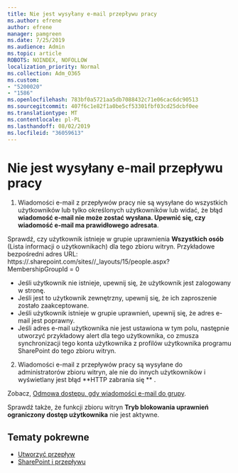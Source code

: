 ```yaml
---
title: Nie jest wysyłany e-mail przepływu pracy
ms.author: efrene
author: efrene
manager: pamgreen
ms.date: 7/25/2019
ms.audience: Admin
ms.topic: article
ROBOTS: NOINDEX, NOFOLLOW
localization_priority: Normal
ms.collection: Adm_O365
ms.custom:
- "5200020"
- "1586"
ms.openlocfilehash: 783bf0a5721aa5db7088432c71e06cac6dc90513
ms.sourcegitcommit: 407f6c1e82f1a0be5cf53301fbf03cd25dcbf0ee
ms.translationtype: MT
ms.contentlocale: pl-PL
ms.lasthandoff: 08/02/2019
ms.locfileid: "36059613"
---
```

# <a name="workflow-email-is-not-being-sent"></a>Nie jest wysyłany e-mail przepływu pracy

1. Wiadomości e-mail z przepływów pracy nie są wysyłane do wszystkich użytkowników lub tylko określonych użytkowników lub widać, że błąd **wiadomość e-mail nie może zostać wysłana. Upewnić się, czy wiadomość e-mail ma prawidłowego adresata**.

Sprawdź, czy użytkownik istnieje w grupie uprawnienia **Wszystkich osób** (Lista informacji o użytkownikach) dla tego zbioru witryn.  Przykładowe bezpośredni adres URL: https://<tenant>.sharepoint.com/sites/<sitename>/_layouts/15/people.aspx? MembershipGroupId = 0

- Jeśli użytkownik nie istnieje, upewnij się, że użytkownik jest zalogowany w stronę. 
- Jeśli jest to użytkownik zewnętrzny, upewnij się, że ich zaproszenie zostało zaakceptowane.
- Jeśli użytkownik istnieje w grupie uprawnień, upewnij się, że adres e-mail jest poprawny.
- Jeśli adres e-mail użytkownika nie jest ustawiona w tym polu, następnie utworzyć przykładowy alert dla tego użytkownika, co zmusza synchronizacji tego konta użytkownika z profilów użytkownika programu SharePoint do tego zbioru witryn.
 
2. Wiadomości e-mail z przepływów pracy są wysyłane do administratorów zbioru witryn, ale nie do innych użytkowników i wyświetlany jest błąd **HTTP zabrania się <spam> <spam> ** <spam> <spam>.
 

Zobacz, [Odmowa dostępu, gdy wiadomości e-mail do grupy](https://docs.microsoft.com/sharepoint/support/server-admin/access-denied-when-send-an-email-to-groups).

Sprawdź także, że funkcji zbioru witryn **Tryb blokowania uprawnień ograniczony dostęp użytkownika** nie jest aktywne.

## <a name="related-topics"></a>Tematy pokrewne
- [Utworzyć przepływ](https://support.office.com/article/Create-a-flow-for-a-list-or-library-in-SharePoint-Online-or-OneDrive-for-Business-a9c3e03b-0654-46af-a254-20252e580d01) 
- [SharePoint i przepływu](https://flow.microsoft.com/blog/sharepoint-and-flow/) 


